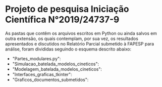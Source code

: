 # Projeto de pesquisa Iniciação Científica N°2019/24737-9
As pastas que contêm os arquivos escritos em Python ou ainda salvos em outra extensão, os quais contemplam, por sua vez, os resultados apresentados e discutidos no Relatório Parcial submetido à FAPESP para análise, foram divididas seguindo o esquema descrito abaixo:
- "Partes_modulares.py":
- "Simulacao_batelada_modelos_cineticos":
- "Modelagem_batelada_modelos_cineticos":
- "Interfaces_graficas_tkinter":
- "Graficos_documentos_submetidos":


